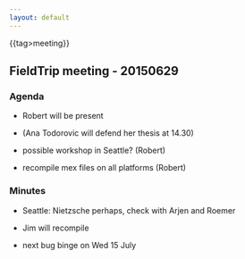 ```yaml
---
layout: default
---
```


{{tag>meeting}}

## FieldTrip meeting - 20150629

### Agenda

*  Robert will be present

*  (Ana Todorovic will defend her thesis at 14.30)

*  possible workshop in Seattle? (Robert)

*  recompile mex files on all platforms (Robert)

### Minutes

*  Seattle: Nietzsche perhaps, check with Arjen and Roemer

*  Jim will recompile

*  next bug binge on Wed 15 July
